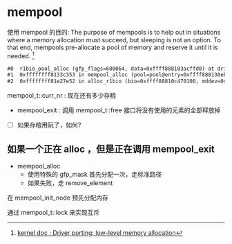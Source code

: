 # mempool
使用 mempool 的目的:
The purpose of mempools is to help out in situations where a memory allocation must succeed, but sleeping is not an option. To that end, mempools pre-allocate a pool of memory and reserve it until it is needed. [^16]
[^16]: [kernel doc : Driver porting: low-level memory allocation](https://lwn.net/Articles/22909/)

```txt
#0  r1bio_pool_alloc (gfp_flags=600064, data=0xffff888103acffd0) at drivers/md/raid1.c:131
#1  0xffffffff8133c353 in mempool_alloc (pool=pool@entry=0xffff888130eb10a0, gfp_mask=601088, gfp_mask@entry=3072) at mm/mempool.c:398
#2  0xffffffff81e27e52 in alloc_r1bio (bio=0xffff88810c470100, mddev=0xffff888107ca2000) at drivers/md/raid1.c:1209
```

mempool_t::curr_nr : 现在还有多少存粮

- mempool_exit : 调用 mempool_t::free 接口将没有使用的元素的全部释放掉

- [ ] 如果存粮用玩了，如何?

## 如果一个正在 alloc ，但是正在调用 mempool_exit

- mempool_alloc
  - 使用特殊的 gfp_mask 首先分配一次，走标准路径
  - 如果失败，走 remove_element

在 mempool_init_node 预先分配内存

通过 mempool_t::lock 来实现互斥
